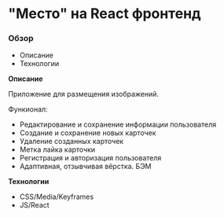 # "Место" на React фронтенд

### Обзор
* Описание
* Технологии

**Описание**

Приложение для размещения изображений.

Функионал:
* Редактирование и сохранение информации пользователя
* Создание и сохранение новых карточек
* Удаление созданных карточек
* Метка лайка карточки
* Регистрация и авторизация пользователя
* Адаптивная, отзывчивая вёрстка. БЭМ

**Технологии**

* CSS/Media/Keyframes
* JS/React
